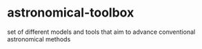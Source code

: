 # astronomical-toolbox
set of different models and tools that aim to advance conventional astronomical methods
